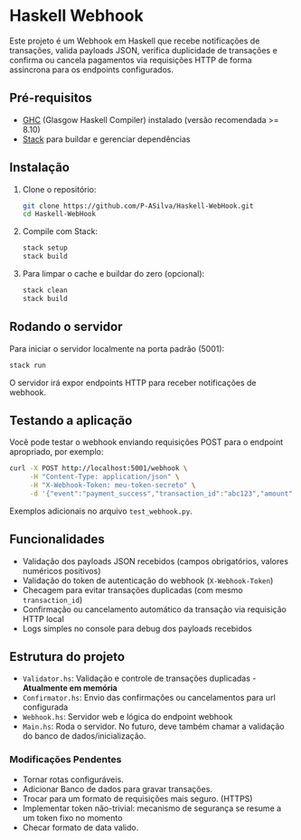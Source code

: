 # Haskell Webhook

Este projeto é um Webhook em Haskell que recebe notificações de transações, valida payloads JSON, verifica duplicidade de transações e confirma ou cancela pagamentos via requisições HTTP de forma assincrona para os endpoints configurados.

## Pré-requisitos

* [GHC](https://www.haskell.org/ghc/) (Glasgow Haskell Compiler) instalado (versão recomendada >= 8.10)
* [Stack](https://docs.haskellstack.org/en/stable/README/) para buildar e gerenciar dependências

## Instalação

1. Clone o repositório:

   ```bash
   git clone https://github.com/P-ASilva/Haskell-WebHook.git
   cd Haskell-WebHook
   ```

2. Compile com Stack:

   ```bash
   stack setup
   stack build
   ```

3. Para limpar o cache e buildar do zero (opcional):

   ```bash
   stack clean
   stack build
   ```

## Rodando o servidor

Para iniciar o servidor localmente na porta padrão (5001):

```bash
stack run
```

O servidor irá expor endpoints HTTP para receber notificações de webhook.

## Testando a aplicação

Você pode testar o webhook enviando requisições POST para o endpoint apropriado, por exemplo:

```bash
curl -X POST http://localhost:5001/webhook \
     -H "Content-Type: application/json" \
     -H "X-Webhook-Token: meu-token-secreto" \
     -d '{"event":"payment_success","transaction_id":"abc123","amount":49.90,"currency":"BRL","timestamp":"2023-10-01T12:00:00Z"}'
```

Exemplos adicionais no arquivo `test_webhook.py`.

## Funcionalidades

* Validação dos payloads JSON recebidos (campos obrigatórios, valores numéricos positivos)
* Validação do token de autenticação do webhook (`X-Webhook-Token`)
* Checagem para evitar transações duplicadas (com mesmo `transaction_id`)
* Confirmação ou cancelamento automático da transação via requisição HTTP local
* Logs simples no console para debug dos payloads recebidos


## Estrutura do projeto

* `Validator.hs`: Validação e controle de transações duplicadas - **Atualmente em memória**
* `Confirmator.hs`: Envio das confirmações ou cancelamentos para url configurada
* `Webhook.hs`: Servidor web e lógica do endpoint webhook
* `Main.hs`: Roda o servidor. No futuro, deve também chamar a validação do banco de dados/inicialização.

### Modificações Pendentes
- Tornar rotas configuráveis.
- Adicionar Banco de dados para gravar transações.
- Trocar para um formato de requisições mais seguro. (HTTPS)
- Implementar token não-trivial: mecanismo de segurança se resume a um token fixo no momento
- Checar formato de data valido.